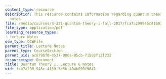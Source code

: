 ```yaml
---
content_type: resource
description: This resource contains information regarding quantum theory I, lecture
  notes.
file: /media/courses/8-321-quantum-theory-i-fall-2017/fca7a299945c41693e5b404b099f9841_MIT8_321F17_lec6.pdf
file_type: application/pdf
learning_resource_types:
- Lecture Notes
ocw_type: OCWFile
parent_title: Lecture Notes
parent_type: CourseSection
parent_uid: ac879bf0-0537-086a-85cb-71588f12f232
resourcetype: Document
title: Quantum Theory I, Lecture 6 Notes
uid: fca7a299-945c-4169-3e5b-404b099f9841
---
```

